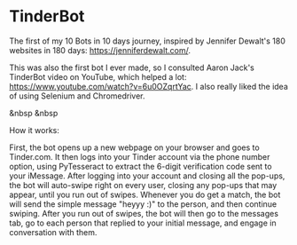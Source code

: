 # TinderBot
The first of my 10 Bots in 10 days journey, inspired by Jennifer Dewalt's 180 websites in 180 days: https://jenniferdewalt.com/. 

This was also the first bot I ever made, so I consulted Aaron Jack's TinderBot video on YouTube, which helped a lot: https://www.youtube.com/watch?v=6u0OZqrtYac. I also really liked the idea of using Selenium and Chromedriver.


&nbsp
&nbsp

How it works:

First, the bot opens up a new webpage on your browser and goes to Tinder.com. It then logs into your Tinder account via the phone number option, using PyTesseract to extract the 6-digit verification code sent to your iMessage. After logging into your account and closing all the pop-ups, the bot will auto-swipe right on every user, closing any pop-ups that may appear, until you run out of swipes. Whenever you do get a match, the bot will send the simple message "heyyy :)" to the person, and then continue swiping. After you run out of swipes, the bot will then go to the messages tab, go to each person that replied to your initial message, and engage in conversation with them.

